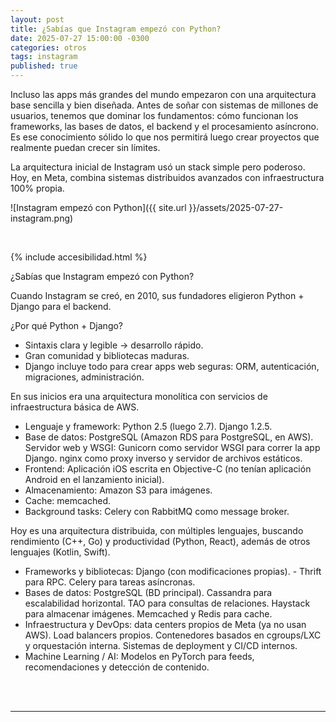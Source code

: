 ```yaml
---
layout: post
title: ¿Sabías que Instagram empezó con Python?
date: 2025-07-27 15:00:00 -0300
categories: otros
tags: instagram
published: true
---
```


Incluso las apps más grandes del mundo empezaron con una arquitectura base sencilla y bien diseñada. Antes de soñar con sistemas de millones de usuarios, tenemos que dominar los fundamentos: cómo funcionan los frameworks, las bases de datos, el backend y el procesamiento asíncrono. Es ese conocimiento sólido lo que nos permitirá luego crear proyectos que realmente puedan crecer sin límites.

La arquitectura inicial de Instagram usó un stack simple pero poderoso. Hoy, en Meta, combina sistemas distribuidos avanzados con infraestructura 100% propia.

![Instagram empezó con Python]({{ site.url }}/assets/2025-07-27-instagram.png)


&nbsp;

{% include accesibilidad.html %}

¿Sabías que Instagram empezó con Python? 

Cuando Instagram se creó, en 2010, sus fundadores eligieron Python + Django para el backend.

¿Por qué Python + Django?
- Sintaxis clara y legible → desarrollo rápido.
- Gran comunidad y bibliotecas maduras.
- Django incluye todo para crear apps web seguras: ORM, autenticación, migraciones, administración.

En sus inicios era una arquitectura monolítica con servicios de infraestructura básica de AWS.

- Lenguaje y framework: Python 2.5 (luego 2.7). Django 1.2.5.
- Base de datos: PostgreSQL (Amazon RDS para PostgreSQL, en AWS).
Servidor web y WSGI: Gunicorn como servidor WSGI para correr la app Django. nginx como proxy inverso y servidor de archivos estáticos.
- Frontend: Aplicación iOS escrita en Objective-C (no tenían aplicación Android en el lanzamiento inicial).
- Almacenamiento: Amazon S3 para imágenes.
- Cache: memcached.
- Background tasks: Celery con RabbitMQ como message broker.

Hoy es una arquitectura distribuida, con múltiples lenguajes, buscando rendimiento (C++, Go) y productividad (Python, React), además de otros lenguajes (Kotlin, Swift).

- Frameworks y bibliotecas: Django (con modificaciones propias). - Thrift para RPC. Celery para tareas asíncronas.
- Bases de datos: PostgreSQL (BD principal). Cassandra para escalabilidad horizontal. TAO para consultas de relaciones. Haystack para almacenar imágenes. Memcached y Redis para cache.
- Infraestructura y DevOps: data centers propios de Meta (ya no usan AWS). Load balancers propios. Contenedores basados en cgroups/LXC y orquestación interna. Sistemas de deployment y CI/CD internos.
- Machine Learning / AI: Modelos en PyTorch para feeds, recomendaciones y detección de contenido.


</div></details>
<br />&nbsp;
<hr />
